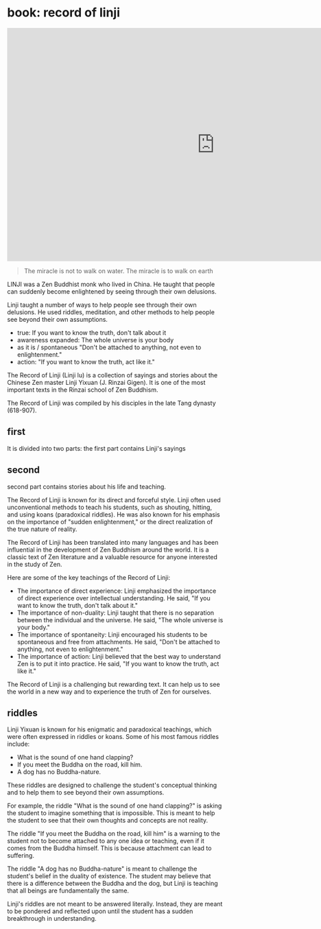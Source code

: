 # book: record of linji

<iframe width="966" height="544" src="https://www.youtube.com/embed/YVv3vqLqUS4" title="𝐓𝐡𝐞 𝐑𝐞𝐜𝐨𝐫𝐝 𝐨𝐟 𝐋𝐢𝐧𝐣𝐢 ~ Master Linji Yixuan ~ Zen Buddhism (Chan)" frameborder="0" allow="accelerometer; autoplay; clipboard-write; encrypted-media; gyroscope; picture-in-picture; web-share" allowfullscreen></iframe>

> The miracle is not to walk on water. The miracle is to walk on earth

LINJI was a Zen Buddhist monk who lived in China. He taught that people can suddenly become enlightened by seeing through their own delusions.

Linji taught a number of ways to help people see through their own delusions. He used riddles, meditation, and other methods to help people see beyond their own assumptions.

- true: If you want to know the truth, don't talk about it
- awareness expanded: The whole universe is your body
- as it is / spontaneous  "Don't be attached to anything, not even to enlightenment."
- action: "If you want to know the truth, act like it."

The Record of Linji (Linji lu) is a collection of sayings and stories about the Chinese Zen master Linji Yixuan (J. Rinzai Gigen). It is one of the most important texts in the Rinzai school of Zen Buddhism.

The Record of Linji was compiled by his disciples in the late Tang dynasty (618-907).

## first

It is divided into two parts: the first part contains Linji's sayings

## second

second part contains stories about his life and teaching.

The Record of Linji is known for its direct and forceful style. Linji often used unconventional methods to teach his students, such as shouting, hitting, and using koans (paradoxical riddles). He was also known for his emphasis on the importance of "sudden enlightenment," or the direct realization of the true nature of reality.

The Record of Linji has been translated into many languages and has been influential in the development of Zen Buddhism around the world. It is a classic text of Zen literature and a valuable resource for anyone interested in the study of Zen.

Here are some of the key teachings of the Record of Linji:

- The importance of direct experience: Linji emphasized the importance of direct experience over intellectual understanding. He said, "If you want to know the truth, don't talk about it."
- The importance of non-duality: Linji taught that there is no separation between the individual and the universe. He said, "The whole universe is your body."
- The importance of spontaneity: Linji encouraged his students to be spontaneous and free from attachments. He said, "Don't be attached to anything, not even to enlightenment."
- The importance of action: Linji believed that the best way to understand Zen is to put it into practice. He said, "If you want to know the truth, act like it."

The Record of Linji is a challenging but rewarding text. It can help us to see the world in a new way and to experience the truth of Zen for ourselves.

## riddles

Linji Yixuan is known for his enigmatic and paradoxical teachings, which were often expressed in riddles or koans. Some of his most famous riddles include:

- What is the sound of one hand clapping?
- If you meet the Buddha on the road, kill him.
- A dog has no Buddha-nature.

These riddles are designed to challenge the student's conceptual thinking and to help them to see beyond their own assumptions.

For example, the riddle "What is the sound of one hand clapping?" is asking the student to imagine something that is impossible. This is meant to help the student to see that their own thoughts and concepts are not reality.

The riddle "If you meet the Buddha on the road, kill him" is a warning to the student not to become attached to any one idea or teaching, even if it comes from the Buddha himself. This is because attachment can lead to suffering.

The riddle "A dog has no Buddha-nature" is meant to challenge the student's belief in the duality of existence. The student may believe that there is a difference between the Buddha and the dog, but Linji is teaching that all beings are fundamentally the same.

Linji's riddles are not meant to be answered literally. Instead, they are meant to be pondered and reflected upon until the student has a sudden breakthrough in understanding.
